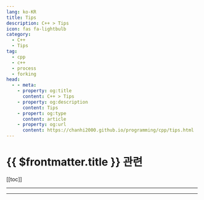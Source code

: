 ```yaml
---
lang: ko-KR
title: Tips
description: C++ > Tips
icon: fas fa-lightbulb
category: 
  - C++
  - Tips
tag: 
  - cpp
  - c++
  - process
  - forking
head: 
  - - meta:
    - property: og:title
      content: C++ > Tips
    - property: og:description
      content: Tips
    - propert: og:type
      content: article
    - property: og:url
      content: https://chanhi2000.github.io/programming/cpp/tips.html
---
```


# {{ $frontmatter.title }} 관련

[[toc]]

---

---

<TagLinks />